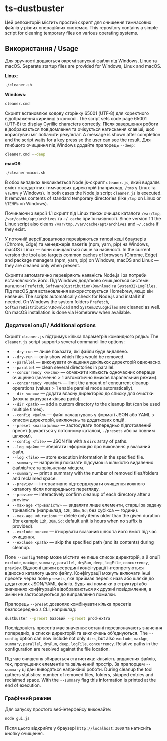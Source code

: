 # ts-dustbuster

Цей репозиторій містить простий скрипт для очищення тимчасових файлів у різних операційних системах.
This repository contains a simple script for cleaning temporary files on various operating systems.

## Використання / Usage

Для зручності додаються окремі запускні файли під Windows, Linux та macOS.
Separate startup files are provided for Windows, Linux and macOS.

**Linux**:
```bash
./cleaner.sh
```

**Windows**:
```cmd
cleaner.cmd
```
Скрипт встановлює кодову сторінку 65001 (UTF‑8) для коректного відображення кирилиці в консолі.
The script sets code page 65001 (UTF‑8) to display Cyrillic characters correctly.
Після завершення роботи відображається повідомлення та очікується натискання клавіші,
щоб користувач міг побачити результат.
A message is shown after completion and the script waits for a key press so the user can see the result.
Для глибшого очищення під Windows додайте прапорець `--deep`:
```cmd
cleaner.cmd --deep
```

**macOS**:
```bash
./cleaner-macos.sh
```

В обох випадках викликається Node.js-скрипт `cleaner.js`, який видаляє вміст стандартних тимчасових директорій (наприклад, `/tmp` у Linux та `%TEMP%` у Windows).
In both cases the Node.js script `cleaner.js` is executed. It removes contents of standard temporary directories (like `/tmp` on Linux or `%TEMP%` on Windows).

Починаючи з версії 1.1 скрипт під Linux також очищає каталоги `/var/tmp`, `/var/cache/apt/archives` та `~/.cache` при їх наявності.
Since version 1.1 the Linux script also cleans `/var/tmp`, `/var/cache/apt/archives` and `~/.cache` if they exist.

У поточній версії додатково перевіряються типові кеші браузерів (Chrome, Edge) та менеджерів пакетів (npm, yarn, pip) на Windows, macOS і Linux — вони очищаються лише за наявності.
In the current version the tool also targets common caches of browsers (Chrome, Edge) and package managers (npm, yarn, pip) on Windows, macOS and Linux — they are cleaned only when present.

Скрипти автоматично перевіряють наявність Node.js і за потреби встановлюють його. Під Windows додатково очищаються системні каталоги `Prefetch`, `SoftwareDistribution\Download` та `System32\LogFiles`. Під macOS для встановлення використовується Homebrew, якщо він наявний.
The scripts automatically check for Node.js and install it if needed. On Windows the system folders `Prefetch`, `SoftwareDistribution\Download` and `System32\LogFiles` are cleaned as well. On macOS installation is done via Homebrew when available.

### Додаткові опції / Additional options

Скрипт `cleaner.js` підтримує кілька параметрів командного рядка:
The `cleaner.js` script supports several command-line options:

- `--dry-run` — лише показати, які файли буде видалено.
- `--dry-run` — only show which files would be removed.
- `--parallel` — виконувати очищення декількох директорій одночасно.
- `--parallel` — clean several directories in parallel.
- `--concurrency <число>` — обмежити кількість одночасних операцій очищення (значення > 1 автоматично вмикає паралельний режим).
- `--concurrency <number>` — limit the amount of concurrent cleanup operations (values > 1 enable parallel mode automatically).
- `--dir <шлях>` — додати власну директорію до списку для очистки (можна вказувати кілька разів).
- `--dir <path>` — add a custom directory to the cleanup list (can be used multiple times).
- `--config <файл>` — файл налаштувань у форматі JSON або YAML з описом директорій, виключень та додаткових опцій.
- `--preset <назва|шлях>` — застосувати попередньо підготовлений пресет (шукається у поточному каталозі, `./presets` або за повним шляхом).
- `--config <file>` — JSON file with a `dirs` array of paths.
- `--log <файл>` — зберігати інформацію про виконання у вказаний файл.
- `--log <file>` — store execution information in the specified file.
- `--summary` — наприкінці показати підсумок із кількістю видалених файлів/тек та звільненим місцем.
- `--summary` — print a summary with the number of removed files/folders and reclaimed space.
- `--preview` — інтерактивно підтверджувати очищення кожного каталогу після попереднього перегляду.
- `--preview` — interactively confirm cleanup of each directory after a preview.
- `--max-age <тривалість>` — видаляти лише елементи, старші за задану тривалість (наприклад, `12h`, `30m`, `5d`; без суфікса — години).
- `--max-age <duration>` — delete only items older than the given duration (for example `12h`, `30m`, `5d`; default unit is hours when no suffix is provided).
- `--exclude <шлях>` — ігнорувати вказаний шлях та його вміст під час очищення.
- `--exclude <path>` — skip the specified path (and its contents) during cleanup.

Поле `--config` тепер може містити не лише список директорій, а й опції `exclude`, `maxAge`, `summary`, `parallel`, `dryRun`, `deep`, `logFile`, `concurrency`, `preview`. Відносні шляхи всередині конфігурації інтерпретуються відносно каталогу цього файлу. Конфігурації можуть включати інші пресети через поле `presets`, яке приймає перелік назв або шляхів до додаткових JSON/YAML файлів. Будь-які помилки в структурі або значеннях конфігурацій відображаються як дружні повідомлення, а зміни не застосовуються до виправлення помилки.

Прапорець `--preset` дозволяє комбінувати кілька пресетів безпосередньо з CLI, наприклад:

```bash
dustbuster --preset базовий --preset prod-extra
```

Послідовність пресетів має значення: останні перевизначають значення попередніх, а списки директорій та виключень об'єднуються.
The `--config` option can now include not only `dirs`, but also `exclude`, `maxAge`, `summary`, `parallel`, `dryRun`, `deep`, `logFile`, `concurrency`. Relative paths in the configuration are resolved against the file location.

Під час очищення збирається статистика: кількість видалених файлів, тек, пропущених елементів та звільнений простір. За прапорцем `--summary` ці дані виводяться наприкінці роботи.
During cleanup the tool gathers statistics: number of removed files, folders, skipped entries and reclaimed space. With the `--summary` flag this information is printed at the end of execution.

### Графічний режим

Для запуску простого веб‑інтерфейсу виконайте:

```bash
node gui.js
```

Після цього відкрийте у браузері `http://localhost:3000` та натисніть кнопку очищення.

